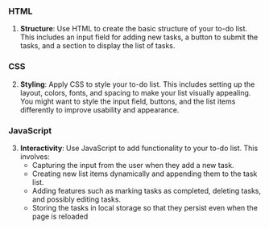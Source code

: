 
### HTML
1. **Structure**: Use HTML to create the basic structure of your to-do list. This includes an input field for adding new tasks, a button to submit the tasks, and a section to display the list of tasks.

### CSS
2. **Styling**: Apply CSS to style your to-do list. This includes setting up the layout, colors, fonts, and spacing to make your list visually appealing. You might want to style the input field, buttons, and the list items differently to improve usability and appearance.

### JavaScript
3. **Interactivity**: Use JavaScript to add functionality to your to-do list. This involves:
   - Capturing the input from the user when they add a new task.
   - Creating new list items dynamically and appending them to the task list.
   - Adding features such as marking tasks as completed, deleting tasks, and possibly editing tasks.
   - Storing the tasks in local storage so that they persist even when the page is reloaded
